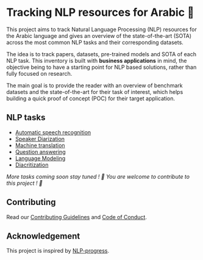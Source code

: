 # Tracking NLP resources for Arabic 🚀

This project aims to track Natural Language Processing (NLP) resources for the Arabic language and gives an overview
of the state-of-the-art (SOTA) across the most common NLP tasks and their corresponding datasets.

The idea is to track papers, datasets, pre-trained models and SOTA of each NLP task. This inventory is built with **business applications** in mind, the objective being to have a starting point for NLP based solutions, rather than fully focused on research.

The main goal is to provide the reader with an overview of benchmark datasets and the state-of-the-art for their
task of interest, which helps building a quick proof of concept (POC) for their target application. 

## NLP tasks

- [Automatic speech recognition](automatic_speech_recognition/index.md)
- [Speaker Diarization](diarization/index.md)
- [Machine translation](machine_translation/index.md)
- [Question answering](question_answering/index.md)
- [Language Modeling](language_modeling/index.md)
- [Diacritization](diacritization/index.md)

*More tasks coming soon stay tuned ! 🤩 You are welcome to contribute to this project ! 🙏*

## Contributing
Read our [Contributing Guidelines](contributing/index.md) and [Code of Conduct](code_of_conduct/index.md).

## Acknowledgement
This project is inspired by [NLP-progress](https://nlpprogress.com/). 
